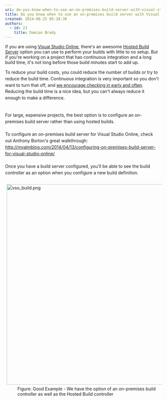 ```yaml
---
uri: do-you-know-when-to-use-an-on-premises-build-server-with-visual-studio-online
title: Do you know when to use an on-premises build server with Visual Studio Online?
created: 2014-08-25 05:28:30
authors:
  - id: 23
    title: Damian Brady
---
```





<span class='intro'> If you are using <a href="http&#58;//www.visualstudio.com/">Visual Studio Online</a>, there's an awesome <a href="http&#58;//blogs.msdn.com/b/visualstudioalm/archive/2012/03/27/build-on-the-team-foundation-service.aspx">Hosted Build Server</a> option you can use to perform your builds with little to no setup. But if you're working on a project that has continuous integration and a long build time, it's not long before those build minutes start to add up. </span>

<span style="line-height&#58;20.799999237060547px;">To reduce your build costs, you could&#160;reduce the number of builds or try to reduce the build time.&#160;Continuous integration is very important so you don't want to turn that off, and <a href="http&#58;//www.ssw.com.au/ssw/Standards/Rules/RulesToBetterSourceControlwithTFS.aspx#CheckinRegularly">we encourage checking in early and often</a>. Reducing the build time is a nice idea, but you can't always reduce it enough to make a difference.</span><div><span style="line-height&#58;20.799999237060547px;"><br></span></div><div><span style="line-height&#58;20.799999237060547px;">For large, expensive projects, the best option is to configure an on-premises build server rather than using hosted builds.</span></div><div><span style="line-height&#58;20.799999237060547px;"><br></span></div><div><span style="line-height&#58;20.799999237060547px;">To configure an on-premises build server for Visual Studio Online, check out Anthony Borton's great walkthrough&#58;</span></div><div><span style="line-height&#58;20.799999237060547px;"><a href="http&#58;//myalmblog.com/2014/04/13/configuring-on-premises-build-server-for-visual-studio-online/">http&#58;//myalmblog.com/2014/04/13/configuring-on-premises-build-server-for-visual-studio-online/​</a><br></span></div><div><span style="line-height&#58;20.799999237060547px;"><br></span></div><div><span style="line-height&#58;20.799999237060547px;">Once you have a build server configured, you'll be able to see the build controller&#160;as an option when you configure a new build definition.</span></div><div><span style="line-height&#58;20.799999237060547px;"><br></span></div><div><span style="line-height&#58;20.799999237060547px;"><img src="/PublishingImages/vso_build.png" alt="vso_build.png" style="margin&#58;5px;width&#58;650px;" /><br></span></div><dd class="ssw15-rteElement-FigureGood">Figure&#58; Good Example - We have the option of an on-premises build controller&#160;as well as the Hosted Build controller</dd>


